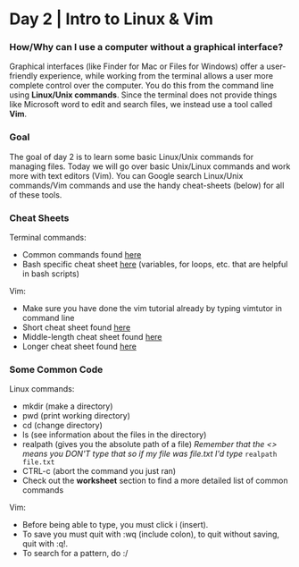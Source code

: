 # Day 2 | Intro to Linux & Vim

### How/Why can I use a computer without a graphical interface?
Graphical interfaces (like Finder for Mac or Files for Windows) offer a user-friendly experience, while working from the terminal allows a user more complete control over the computer. You do this from the command line using **Linux/Unix commands**. Since the terminal does not provide things like Microsoft word to edit and search files, we instead use a tool called **Vim**.

### Goal
The goal of day 2 is to learn some basic Linux/Unix commands for managing files. Today we will go over basic Unix/Linux commands and work more with text editors (Vim). You can Google search Linux/Unix commands/Vim commands and use the handy cheat-sheets (below) for all of these tools.

### Cheat Sheets
Terminal commands:
- Common commands found [here](https://cheatography.com/davechild/cheat-sheets/linux-command-line/)
- Bash specific cheat sheet [here](https://devhints.io/bash) (variables, for loops, etc. that are helpful in bash scripts)

Vim: 
- Make sure you have done the vim tutorial already by typing vimtutor in command line
- Short cheat sheet found [here](https://www.shell-tips.com/cheat-sheets/vim-quick-references/vi_vim_cheat_sheet.pdf)
- Middle-length cheat sheet found [here](https://www.cs.cmu.edu/~15131/f17/topics/vim/vim-cheatsheet.pdf)
- Longer cheat sheet found [here](https://phoenixnap.com/kb/vim-commands-cheat-sheet)
### Some Common Code
Linux commands:
- mkdir (make a directory)
- pwd (print working directory)
- cd (change directory)
- ls (see information about the files in the directory)
- realpath <filename> (gives you the absolute path of a file) *Remember that the <> means you DON'T type that so if my file was file.txt I'd type* `realpath file.txt`
- CTRL-c (abort the command you just ran)
- Check out the **worksheet** section to find a more detailed list of common commands

Vim:
- Before being able to type, you must click i (insert).
- To save you must quit with :wq (include colon), to quit without saving, quit with :q!.
- To search for a pattern, do :/<pattern>

